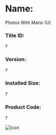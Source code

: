 # Name: 
Photos With Mario (U)

### Title ID: 
?

### Version: 
?

### Installed Size: 
?

### Product Code: 
?

![Icon](https://github.com/GrewdonGaming21/3DS-Titles-Database/blob/main/Photos%20With%20Mario/Description/home%20icon.png?raw=true)
